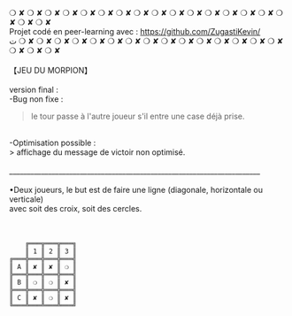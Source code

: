 ❍ ✘ ❍ ✘ ❍ ✘ ❍ ✘ ❍ ✘ ❍ ✘ ❍ ✘ ❍ ✘ ❍ ✘ ❍ ✘ ❍ ✘ ❍ ✘ ❍ ✘ ❍ ✘ ❍ ✘ ❍ ✘ ❍ ✘ ❍ ✘ <br>
Projet codé en peer-learning avec : https://github.com/ZugastiKevin/ <br>ت
❍ ✘ ❍ ✘ ❍ ✘ ❍ ✘ ❍ ✘ ❍ ✘ ❍ ✘ ❍ ✘ ❍ ✘ ❍ ✘ ❍ ✘ ❍ ✘ ❍ ✘ ❍ ✘ ❍ ✘ ❍ ✘ ❍ ✘ ❍ ✘ <br>
<br>
【JEU DU MORPION】<br>
<br>
version final : <br>
-Bug non fixe : <br>
> le tour passe à l'autre joueur s'il entre une case déjà prise.<br>
<br>
-Optimisation possible :<br>
> affichage du message de victoir non optimisé.<br>
<br>
_______________________________________________________________________<br>
<br>
•Deux joueurs, le but est de faire une ligne (diagonale, horizontale ou verticale)<br>
 avec soit des croix, soit des cercles. <br>
 <br>
<br>

```
    ╔═══╦═══╦═══╗
    ║ 1 ║ 2 ║ 3 ║
╔═══╬═══╬═══╬═══╣
║ A ║ ✘ ║ ✘ ║ ❍ ║
╠═══╬═══╬═══╬═══╣
║ B ║ ❍ ║ ❍ ║ ✘ ║
╠═══╬═══╬═══╬═══╣
║ C ║ ✘ ║ ❍ ║ ✘ ║
╚═══╩═══╩═══╩═══╝
```
